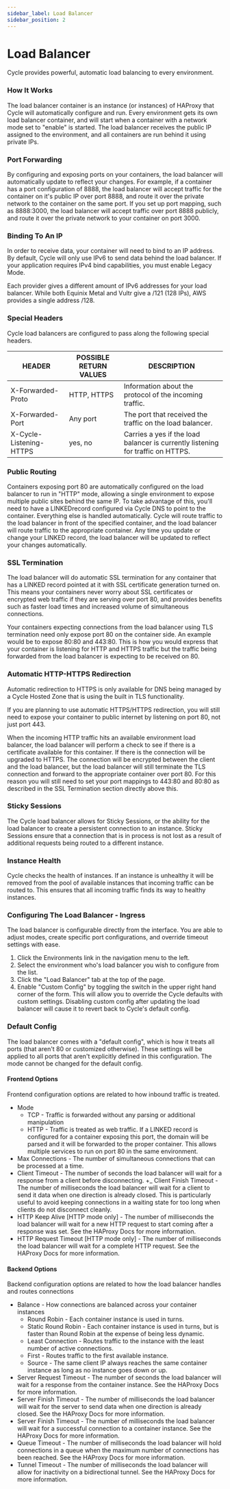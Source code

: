 ```yaml
---
sidebar_label: Load Balancer
sidebar_position: 2
---
```


# Load Balancer
Cycle provides powerful, automatic load balancing to every environment.

### How It Works
The load balancer container is an instance (or instances) of HAProxy that Cycle will automatically configure and run. Every environment gets its own load balancer container, and will start when a container with a network mode set to "enable" is started. The load balancer receives the public IP assigned to the environment, and all containers are run behind it using private IPs.

### Port Forwarding
By configuring and exposing ports on your containers, the load balancer will automatically update to reflect your changes. For example, if a container has a port configuration of 8888, the load balancer will accept traffic for the container on it's public IP over port 8888, and route it over the private network to the container on the same port. If you set up port mapping, such as 8888:3000, the load balancer will accept traffic over port 8888 publicly, and route it over the private network to your container on port 3000.

### Binding To An IP
In order to receive data, your container will need to bind to an IP address. By default, Cycle will only use IPv6 to send data behind the load balancer. If your application requires IPv4 bind capabilities, you must enable Legacy Mode.

Each provider gives a different amount of IPv6 addresses for your load balancer. While both Equinix Metal and Vultr give a /121 (128 IPs), AWS provides a single address /128.





### Special Headers
Cycle load balancers are configured to pass along the following special headers.

HEADER | POSSIBLE RETURN VALUES | DESCRIPTION
-------|------------------------|------------
X-Forwarded-Proto | HTTP, HTTPS | Information about the protocol of the incoming traffic.
X-Forwarded-Port | Any port	| The port that received the traffic on the load balancer.
X-Cycle-Listening-HTTPS | yes, no | Carries a yes if the load balancer is currently listening for traffic on HTTPS.

### Public Routing
Containers exposing port 80 are automatically configured on the load balancer to run in "HTTP" mode, allowing a single environment to expose multiple public sites behind the same IP. To take advantage of this, you'll need to have a LINKEDrecord configured via Cycle DNS to point to the container. Everything else is handled automatically. Cycle will route traffic to the load balancer in front of the specified container, and the load balancer will route traffic to the appropriate container. Any time you update or change your LINKED record, the load balancer will be updated to reflect your changes automatically.

### SSL Termination
The load balancer will do automatic SSL termination for any container that has a LINKED record pointed at it with SSL certificate generation turned on. This means your containers never worry about SSL certificates or encrypted web traffic if they are serving over port 80, and provides benefits such as faster load times and increased volume of simultaneous connections.

Your containers expecting connections from the load balancer using TLS termination need only expose port 80 on the container side. An example would be to expose 80:80 and 443:80. This is how you would express that your container is listening for HTTP and HTTPS traffic but the traffic being forwarded from the load balancer is expecting to be received on 80.

### Automatic HTTP-HTTPS Redirection
Automatic redirection to HTTPS is only available for DNS being managed by a Cycle Hosted Zone that is using the built in TLS functionality.

If you are planning to use automatic HTTPS/HTTPS redirection, you will still need to expose your container to public internet by listening on port 80, not just port 443.

When the incoming HTTP traffic hits an available environment load balancer, the load balancer will perform a check to see if there is a certificate available for this container. If there is the connection will be upgraded to HTTPS. The connection will be encrypted between the client and the load balancer, but the load balancer will still terminate the TLS connection and forward to the appropriate container over port 80. For this reason you will still need to set your port mappings to 443:80 and 80:80 as described in the SSL Termination section directly above this.

### Sticky Sessions
The Cycle load balancer allows for Sticky Sessions, or the ability for the load balancer to create a persistent connection to an instance. Sticky Sessions ensure that a connection that is in process is not lost as a result of additional requests being routed to a different instance.

### Instance Health
Cycle checks the health of instances. If an instance is unhealthy it will be removed from the pool of available instances that incoming traffic can be routed to. This ensures that all incoming traffic finds its way to healthy instances.

### Configuring The Load Balancer - Ingress
The load balancer is configurable directly from the interface. You are able to adjust modes, create specific port configurations, and override timeout settings with ease.

1. Click the Environments link in the navigation menu to the left.
2. Select the environment who's load balancer you wish to configure from the list.
3. Click the "Load Balancer" tab at the top of the page.
4. Enable "Custom Config" by toggling the switch in the upper right hand corner of the form. This will allow you to override the Cycle defaults with custom settings. Disabling custom config after updating the load balancer will cause it to revert back to Cycle's default config.

###  Default Config
The load balancer comes with a "default config", which is how it treats all ports (that aren't 80 or customized otherwise). These settings will be applied to all ports that aren't explicitly defined in this configuration. The mode cannot be changed for the default config.

#### Frontend Options
Frontend configuration options are related to how inbound traffic is treated.

+ Mode 
  - TCP - Traffic is forwarded without any parsing or additional manipulation 
  - HTTP - Traffic is treated as web traffic. If a LINKED record is configured for a container exposing this port, the domain will be parsed and it will be forwarded to the proper container. This allows multiple services to run on port 80 in the same environment.
+ Max Connections - The number of simultaneous connections that can be processed at a time.
+ Client Timeout - The number of seconds the load balancer will wait for a response from a client before disconnecting.
+_ Client Finish Timeout - The number of milliseconds the load balancer will wait for a client to send it data when one direction is already closed. This is particularly useful to avoid keeping connections in a waiting state for too long when clients do not disconnect cleanly.
+ HTTP Keep Alive [HTTP mode only] - The number of milliseconds the load balancer will wait for a new HTTP request to start coming after a response was set. See the HAProxy Docs for more information.
+ HTTP Request Timeout [HTTP mode only] - The number of milliseconds the load balancer will wait for a complete HTTP request. See the HAProxy Docs for more information.


#### Backend Options
Backend configuration options are related to how the load balancer handles and routes connections

+ Balance - How connections are balanced across your container instances 
  - Round Robin - Each container instance is used in turns.
  - Static Round Robin - Each container instance is used in turns, but is faster than Round Robin at the expense of being less dynamic.
  - Least Connection - Routes traffic to the instance with the least number of active connections.
  - First - Routes traffic to the first available instance.
  - Source - The same client IP always reaches the same container instance as long as no instance goes down or up.
+ Server Request Timeout - The number of seconds the load balancer will wait for a response from the container instance. See the HAProxy Docs for more information.
+ Server Finish Timeout - The number of milliseconds the load balancer will wait for the server to send data when one direction is already closed. See the HAProxy Docs for more information.
+ Server Finish Timeout - The number of milliseconds the load balancer will wait for a successful connection to a container instance. See the HAProxy Docs for more information.
+ Queue Timeout - The number of milliseconds the load balancer will hold connections in a queue when the maximum number of connections has been reached. See the HAProxy Docs for more information.
+ Tunnel Timeout - The number of milliseconds the load balancer will allow for inactivity on a bidirectional tunnel. See the HAProxy Docs for more information.